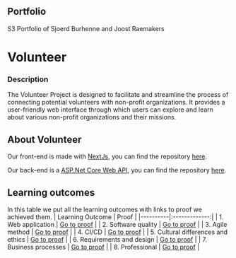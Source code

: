## Portfolio

S3 Portfolio of Sjoerd Burhenne and Joost Raemakers

# Volunteer

### Description

The Volunteer Project is designed to facilitate and streamline the process of connecting potential volunteers with non-profit organizations. It provides a user-friendly web interface through which users can explore and learn about various non-profit organizations and their missions.

## About Volunteer

Our front-end is made with [NextJs](https://nextjs.org/), you can find the repository [here](https://github.com/VolunteerConnect/VolunteerFrontend).

Our back-end is a [ASP.Net Core Web API](https://learn.microsoft.com/en-us/aspnet/core/tutorials/first-web-api?view=aspnetcore-7.0&tabs=visual-studio), you can find the repository [here](https://github.com/VolunteerConnect/VolunteerBackend).

## Learning outcomes

In this table we put all the learning outcomes with links to proof we achieved them.
| Learning Outcome | Proof |
|----------|:-------------:|
| 1. Web application | [Go to proof](/Learning%20Outcomes/1.%20Web%20application.md) |
| 2. Software quality | [Go to proof](/Learning%20Outcomes/2.%20Software%20quality.md) |
| 3. Agile method | [Go to proof](/) |
| 4. CI/CD | [Go to proof](/Learning%20Outcomes/4.%20CI-CD.md) |
| 5. Cultural differences and ethics | [Go to proof](/Learning%20Outcomes/5.%20Cultural%20differences%20and%20ethics.mdS) |
| 6. Requirements and design | [Go to proof](/) |
| 7. Business processes | [Go to proof](/Learning%20Outcomes/7.%20Business%20processes.md) |
| 8. Professional | [Go to proof](/Learning%20Outcomes/8.%20Professional.md) |
